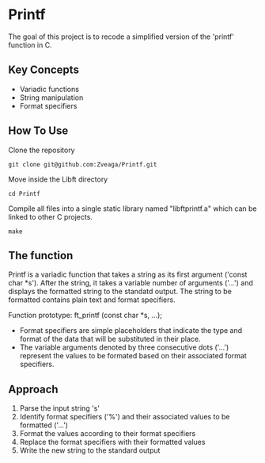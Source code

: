 # Printf
The goal of this project is to recode a simplified version of the 'printf' function in C.

## Key Concepts
- Variadic functions
- String manipulation
- Format specifiers

## How To Use
Clone the repository
```
git clone git@github.com:Zveaga/Printf.git
```
Move inside the Libft directory
```
cd Printf

```
Compile all files into a single static library named "libftprintf.a" which can be linked to other C projects.
```
make
```
	

## The function
Printf is a variadic function that takes a string as its first argument ('const char *s'). After the string, it takes a variable number of arguments ('...') and displays the formatted string to the standatd output. The string to be formatted contains plain text and format specifiers.

Function prototype: ft_printf (const char *s, ...);

- Format specifiers are simple placeholders that indicate the type and format of the data that will be substituted in their place.
- The variable arguments denoted by three consecutive dots ('...') represent the values to be formated based on their associated format specifiers.


## Approach

1. Parse the input string 's'
2. Identify format specifiers ('%') and their associated values to be formatted ('...')
3. Format the values according to their format specifiers
4. Replace the format specifiers with their formatted values
5. Write the new string to the standard output







  


